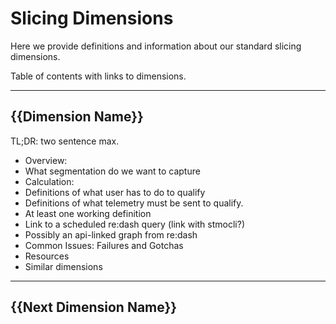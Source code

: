 # Slicing Dimensions

Here we provide definitions and information about our standard slicing dimensions.

Table of contents with links to dimensions.

-----

## {{Dimension Name}}
TL;DR: two sentence max.

 - Overview:
  - What segmentation do we want to capture
 - Calculation:
  - Definitions of what user has to do to qualify
  - Definitions of what telemetry must be sent to qualify.
  - At least one working definition
  - Link to a scheduled re:dash query (link with stmocli?)
  - Possibly an api-linked graph from re:dash
 - Common Issues: Failures and Gotchas
 - Resources
  - Similar dimensions

 ----

## {{Next Dimension Name}}
